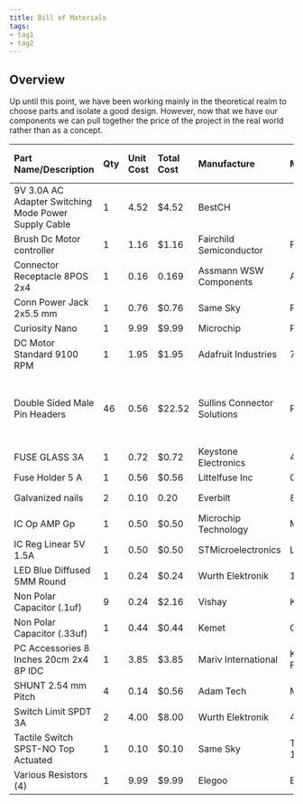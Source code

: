```yaml
---
title: Bill of Materials
tags:
- tag1
- tag2
---
```


## Overview

Up until this point, we have been working mainly in the theoretical realm to choose parts and isolate a good design. However, now that we have our components we can pull together the price of the project in the real world rather than as a concept.

| **Part Name/Description** | **Qty** | **Unit Cost** | **Total Cost** | **Manufacture** | **Manufacturer #** | **Vendor Link** |**Datasheet Link** | **Schematic Reference Designators** |
|:--------------------|:----|:---------------|:-----|:--------|:-----|:-----|:----|:-----|
| 9V 3.0A AC Adapter Switching Mode Power Supply Cable | 1 | 4.52 | $4.52 | BestCH |  | [Amazon](https://www.amazon.com/dp/B09ZTKTLGW?ref=cm_sw_r_cp_ud_dp_AAE39CF81A1K7EKTBM3W&ref_=cm_sw_r_cp_ud_dp_AAE39CF81A1K7EKTBM3W&social_share=cm_sw_r_cp_ud_dp_AAE39CF81A1K7EKTBM3W) | Unavailable | J32 |
| Brush Dc Motor controller | 1 | 1.16 | $1.16 | Fairchild Semiconductor | FAN8100N | [Digikey](https://www.digikey.com/en/products/detail/fairchild-semiconductor/FAN8100N/11558200) | [Datasheet](datasheets/Fan8100N.pdf) | U5 |
| Connector Receptacle 8POS 2x4 | 1 | 0.16 | 0.169 | Assmann WSW Components | A 08-LC-TT | [Digikey](https://www.digikey.com/en/products/detail/assmann-wsw-components/A-08-LC-TT/821740) | [Datasheet](datasheets/DIP8pin.pdf) | J44 |
| Conn Power Jack 2x5.5 mm | 1 | 0.76 | $0.76 | Same Sky | PJ-102AH | [Digikey](https://www.digikey.com/en/products/detail/cui-devices/PJ-102AH/408448) | [Datasheet](datasheets/PJ102AH.pdf) | J32 |
| Curiosity Nano | 1 | 9.99 | $9.99 | Microchip | PIC18F57Q43 | [Microchip](https://www.microchipdirect.com/dev-tools/DM164150?productLoaded=true&allDevTools=true) | [Datasheet](https://ww1.microchip.com/downloads/aemDocuments/documents/MCU08/ProductDocuments/UserGuides/PIC18F57Q43-Curiosity-Nano-HW-UserGuide-DS40002186B.pdf) | U1 |
| DC Motor Standard 9100 RPM | 1 | 1.95 | $1.95 | Adafruit Industries | 711 | [Digikey](https://www.digikey.com/en/products/detail/adafruit-industries-llc/711/5353610) | [Datasheet](datasheets/711.pdf)  | M1 |
| Double Sided Male Pin Headers | 46 | 0.56 | $22.52 | Sullins Connector Solutions | PREC040SABN-RC | [Digikey](https://www.digikey.com/en/products/detail/sullins-connector-solutions/PREC040SABN-RC/2775014) | [Datasheet](datasheets/PREC040SABN-RC.pdf) | J1-20, J22-24, J26, J27, J29, J30, J32-43, J45-50 |
| FUSE GLASS 3A  | 1 | 0.72 | $0.72 | Keystone Electronics | 4628 | [Digikey](https://www.digikey.com/en/products/detail/keystone-electronics/4628/2137316) | [Datasheet](https://www.keyelco.com/userAssets/file/M65p44.pdf) | F1 |
| Fuse Holder 5 A | 1 | 0.56 | $0.56 | Littelfuse Inc | 0235003.MXP | [Digikey](https://www.digikey.com/en/products/detail/littelfuse-inc/0235003-MXP/778152) | [Datasheet](datasheets/0235003.MXP.pdf) | F1 |
| Galvanized nails| 2 | 0.10 | 0.20 | Everbilt | 803444 | [Home Depot](https://www.homedepot.com/p/Everbilt-1-1-2-in-Galvanized-Common-Nails-35-Pack-803444/205949036#see-more-details) | Not Applicable | U3 |
| IC Op AMP Gp | 1 | 0.50 | $0.50 | Microchip Technology | MCP6002 | [Digikey](https://www.digikey.com/en/products/detail/microchip-technology/MCP6002-E-P/683196) | [Datasheet](datasheets/MCP6001.pdf) | U2 |
| IC Reg Linear 5V 1.5A | 1 | 0.50 | $0.50 | STMicroelectronics | L7805CV | [Digikey](https://www.digikey.com/en/products/detail/stmicroelectronics/L7805CV/585964) | [Datasheet](datasheets/L7805CV.pdf) | U4 |
| LED Blue Diffused 5MM Round | 1 | 0.24 | $0.24 | Wurth Elektronik | 151051BS04000 | [Digikey](https://www.digikey.com/en/products/detail/w-rth-elektronik/151051BS04000/4490009?gclsrc=aw.ds&gad_source=1&gad_campaignid=20228387720&gbraid=0AAAAADrbLliy1sF6H7_awr4ZPEbZcTKHQ&gclid=CjwKCAjwjffHBhBuEiwAKMb8pDnuBBYzAlqhhtnWrli6A-_Mbg4GYm5iio6VIQ63Ne4m8Z-vbvz9NRoClL8QAvD_BwE) | [datasheet](datasheets/151051BS04000.pdf) | D1 |
| Non Polar Capacitor (.1uf) | 9 | 0.24 | $2.16 | Vishay | K104K10X7RF5UH5 | [Digikey](https://www.digikey.com/en/products/detail/vishay-beyschlag-draloric-bc-components/K104K10X7RF5UH5/2356879) | [datasheet](datasheets/K104K10X7RF5UH5.pdf) | c1-c5, c7-10 |
| Non Polar Capacitor (.33uf) | 1 | 0.44 | $0.44 | Kemet | C322C334M5U5TA | [Digikey](https://www.digikey.com/en/products/detail/kemet/C322C334M5U5TA/818140?gclsrc=aw.ds&gad_source=4&gad_campaignid=20228387720&gbraid=0AAAAADrbLljmgSApiSyc55B9uHEWrglq1&gclid=CjwKCAjwjffHBhBuEiwAKMb8pJvi3tFwDZigvD1ItQM2mnC_U2KuhtIhCyLWNC_DGWqrHBjURY1YmRoCQNAQAvD_BwE) | [datasheet](datasheets/C322C334M5U5TA.pdf) | c6 |
| PC Accessories 8 Inches 20cm 2x4 8P IDC | 1 | 3.85 | $3.85 | Mariv International | K2808-8P20cm-FF-4PK | [Amazon](https://www.amazon.com/gp/product/B07DFBPZLJ?smid=A64W1E1ZZHST0) | Not Provided  | J44 |
| SHUNT 2.54 mm Pitch | 4 | 0.14 | $0.56 | Adam Tech | MSC-G |[Digikey](https://www.digikey.com/en/products/detail/adam-tech/MSC-G/9830571?gclsrc=aw.ds&gad_source=1&gad_campaignid=17336967819&gbraid=0AAAAADrbLljPngf3gDrhSxj-41ZmgUeey&gclid=CjwKCAjwjffHBhBuEiwAKMb8pOpUUK-s3v6RQJFr5RZOPeN3Vwend8QYZ24L0Pq-xSUoGxgkyecdHhoCExEQAvD_BwE) | [Datasheet](datasheets/MSC-G.pdf) | J1,2,4,6 |
| Switch Limit SPDT 3A | 2 | 4.00 | $8.00 | Wurth Elektronik | 463093691402 | [Digikey](https://www.digikey.com/en/products/detail/w-rth-elektronik/463093691402/14113680?gclsrc=aw.ds&gad_source=1&gad_campaignid=20243136172&gbraid=0AAAAADrbLlhjMd1SI_TeFQt_5_XtjL5xo&gclid=CjwKCAjwr8LHBhBKEiwAy47uUmrm-bK4boEMAm9Mk_cnw0iZMQBKQOZvTpEZI7Jhn9Q0tGQiBCwf3BoC28MQAvD_BwE) | [Datasheet](datasheets/463093691402.pdf) | S1, S2 |
| Tactile Switch SPST-NO Top Actuated | 1 | 0.10 | $0.10 | Same Sky | TS02-66-60-BK-160-LCR-D | [Digikey](https://www.digikey.com/en/products/detail/same-sky-formerly-cui-devices-/TS02-66-60-BK-160-LCR-D/15634268?gclsrc=aw.ds&gad_source=1&gad_campaignid=20243136172&gbraid=0AAAAADrbLlhjMd1SI_TeFQt_5_XtjL5xo&gclid=CjwKCAjwr8LHBhBKEiwAy47uUh-cogwbaGtzIIgXFJdfVBIwK43Z69rQIvC9JF_tBIOo4p1fC_SE3BoCO44QAvD_BwE) | [Datasheet](datasheets/TS02-66-60-BK-160-LCR-D.pdf) | S3 |
| Various Resistors (4) | 1 | 9.99 | $9.99 | Elegoo | EL-CK-004 |  [Amazon](https://www.amazon.com/Elegoo-Values-Resistor-Assortment-Compliant/dp/B072BL2VX1/ref=sxin_16_pa_sp_search_thematic_sspa?content-id=amzn1.sym.f3a06935-0d55-4a43-b918-4ea35f8505e5%3Aamzn1.sym.f3a06935-0d55-4a43-b918-4ea35f8505e5&crid=2162YAA3AEQ70&cv_ct_cx=Resistor+10k+ohm&keywords=Resistor+10k+ohm&pd_rd_i=B072BL2VX1&pd_rd_r=5f67a206-5f93-4dfc-ae26-dc70d279bfca&pd_rd_w=4IKkT&pd_rd_wg=ZrFnS&pf_rd_p=f3a06935-0d55-4a43-b918-4ea35f8505e5&pf_rd_r=TDYR5T02Z3NEXPPHBAGB&qid=1761515861&s=industrial&sbo=RZvfv%2F%2FHxDF%2BO5021pAnSA%3D%3D&sprefix=resistor+10k+ohm%2Cindustrial%2C150&sr=1-1-6024b2a3-78e4-4fed-8fed-e1613be3bcce-spons&sp_csd=d2lkZ2V0TmFtZT1zcF9zZWFyY2hfdGhlbWF0aWM&psc=1) | Not Provided | R1-4 |
